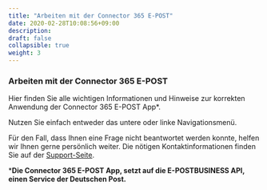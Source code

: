 ```yaml
---
title: "Arbeiten mit der Connector 365 E-POST"
date: 2020-02-28T10:08:56+09:00
description: 
draft: false
collapsible: true
weight: 3
---
```

### Arbeiten mit der Connector 365 E-POST

Hier finden Sie alle wichtigen Informationen und Hinweise zur korrekten Anwendung der Connector 365 E-POST App*.

Nutzen Sie einfach entweder das untere oder linke Navigationsmenü.

Für den Fall, dass Ihnen eine Frage nicht beantwortet werden konnte, helfen wir Ihnen gerne persönlich weiter. Die nötigen Kontaktinformationen finden Sie auf der [Support-Seite](de-de/apps/e-post/support/).



***Die Connector 365 E-POST App, setzt auf die E-POSTBUSINESS API, einen Service der Deutschen Post.**